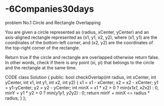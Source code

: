 # -6Companies30days

problem No.1 Circle and Rectangle Overlapping

You are given a circle represented as (radius, xCenter, yCenter) and an axis-aligned rectangle represented as (x1, y1, x2, y2), where (x1, y1) are the coordinates of the bottom-left corner, and (x2, y2) are the coordinates of the top-right corner of the rectangle.

Return true if the circle and rectangle are overlapped otherwise return false. In other words, check if there is any point (xi, yi) that belongs to the circle and the rectangle at the same time.



CODE
class Solution {
public:
    bool checkOverlap(int radius, int xCenter, int yCenter, int x1, int y1, int x2, int y2) {
        x1 = x1 - xCenter; x2 = x2 - xCenter;
        y1 = y1-yCenter; y2 = y2 - yCenter;
        int minX = x1 * x2 > 0 ? min(x1*x1, x2*x2) : 0,  minY = y1 * y2 > 0 ? min(y1*y1, y2*y2) : 0;
        return minY + minX <= radius * radius;
    }
};
